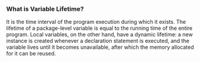 ### What is Variable Lifetime?
It is the time interval of the program execution during which it exists. The lifetime of a package-level variable is equal to the running time of the entire program. Local variables, on the other hand, have a dynamic lifetime: a new instance is created whenever a declaration statement is executed, and the variable lives until it becomes unavailable, after which the memory allocated for it can be reused.

